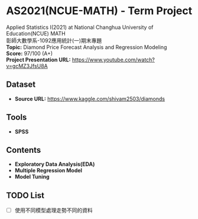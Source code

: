 # AS2021(NCUE-MATH) - Term Project
Applied Statistics Ⅰ(2021) at National Changhua University of Education(NCUE) MATH<br>
彰師大數學系-1092應用統計(一)期末專題<br>
**Topic:** Diamond Price Forecast Analysis and Regression Modeling <br>
**Score:** 97/100 (A+)<br>
**Project Presentation URL:** https://www.youtube.com/watch?v=gcMZ3JfsU8A

## Dataset
* **Source URL:**
https://www.kaggle.com/shivam2503/diamonds

## Tools
* **SPSS**

## Contents
* **Exploratory Data Analysis(EDA)**
* **Multiple Regression Model**
* **Model Tuning**

## TODO List
- [ ] 使用不同模型處理走勢不同的資料
